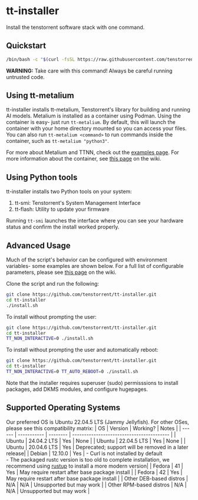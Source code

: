# tt-installer
Install the tenstorrent software stack with one command.

## Quickstart
```bash
/bin/bash -c "$(curl -fsSL https://raw.githubusercontent.com/tenstorrent/tt-installer/refs/heads/main/install.sh)"
```
**WARNING:** Take care with this command! Always be careful running untrusted code.

## Using tt-metalium
tt-installer installs tt-metalium, Tenstorrent's library for building and running AI models. Metalium is installed as a container using Podman. Using the container is easy- just run `tt-metalium`. By default, this will launch the container with your home directory mounted so you can access your files. You can also run `tt-metalium <command>` to run commands inside the container, such as `tt-metalium "python3"`. 

For more about Metalium and TTNN, check out the [examples page](https://docs.tenstorrent.com/tt-metal/latest/ttnn/ttnn/usage.html#basic-examples). For more information about the container, see [this page](https://github.com/tenstorrent/tt-installer/wiki/Using-the-tt%E2%80%90metalium-container) on the wiki.

## Using Python tools
tt-installer installs two Python tools on your system:
1. tt-smi: Tenstorrent's System Management Interface
2. tt-flash: Utility to update your firmware

Running `tt-smi` launches the interface where you can see your hardware status and confirm the install worked properly.

## Advanced Usage
Much of the script's behavior can be configured with environment variables- some examples are shown below. For a full list of configurable parameters, please see [this page](https://github.com/tenstorrent/tt-installer/wiki/Customizing-your-installation-with-environment-variables) on the wiki.

Clone the script and run the following:
```bash
git clone https://github.com/tenstorrent/tt-installer.git
cd tt-installer
./install.sh
```
To install without prompting the user:
```bash
git clone https://github.com/tenstorrent/tt-installer.git
cd tt-installer
TT_NON_INTERACTIVE=0 ./install.sh
```
To install without prompting the user and automatically reboot:
```bash
git clone https://github.com/tenstorrent/tt-installer.git
cd tt-installer
TT_NON_INTERACTIVE=0 TT_AUTO_REBOOT=0 ./install.sh
```

Note that the installer requires superuser (sudo) permisssions to install packages, add DKMS modules, and configure hugepages.

## Supported Operating Systems
Our preferred OS is Ubuntu 22.04.5 LTS (Jammy Jellyfish).
For other OSes, please see this compatibility matrix:
| OS     | Version     | Working? | Notes                                     |
| ------ | ----------- | -------- | ----------------------------------------- |
| Ubuntu | 24.04.2 LTS | Yes      | None                                      |
| Ubuntu | 22.04.5 LTS | Yes      | None                                      |
| Ubuntu | 20.04.6 LTS | Yes      | Deprecated; support will be removed in a later release|
| Debian | 12.10.0     | Yes      | - Curl is not installed by default<br>- The packaged rustc version is too old to complete installation, we recommend using [rustup](https://rustup.rs/) to install a more modern version|
| Fedora | 41          | Yes      | May require restart after base package install |
| Fedora | 42          | Yes      | May require restart after base package install |
| Other DEB-based distros  | N/A          | N/A     | Unsupported but may work |
| Other RPM-based distros  | N/A          | N/A     | Unsupported but may work |


